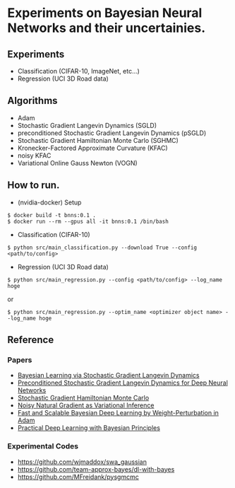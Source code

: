 # Experiments on Bayesian Neural Networks and their uncertainies.

## Experiments
* Classification (CIFAR-10, ImageNet, etc...)
* Regression (UCI 3D Road data)

## Algorithms
* Adam
* Stochastic Gradient Langevin Dynamics (SGLD)
* preconditioned Stochastic Gradient Langevin Dynamics (pSGLD)
* Stochastic Gradient Hamiltonian Monte Carlo (SGHMC)
* Kronecker-Factored Approximate Curvature (KFAC)
* noisy KFAC
* Variational Online Gauss Newton (VOGN)


## How to run.

* (nvidia-docker) Setup

```
$ docker build -t bnns:0.1 .
$ docker run --rm --gpus all -it bnns:0.1 /bin/bash
```

* Classification (CIFAR-10)

```
$ python src/main_classification.py --download True --config <path/to/config>
```

* Regression (UCI 3D Road data) 

```
$ python src/main_regression.py --config <path/to/config> --log_name hoge
``` 

or 

```
$ python src/main_regression.py --optim_name <optimizer object name> --log_name hoge
```


## Reference

### Papers 
* [Bayesian Learning via Stochastic Gradient Langevin Dynamics](https://www.ics.uci.edu/~welling/publications/papers/stoclangevin_v6.pdf)
* [Preconditioned Stochastic Gradient Langevin Dynamics for Deep Neural Networks](https://arxiv.org/abs/1512.07666)
* [Stochastic Gradient Hamiltonian Monte Carlo](https://arxiv.org/abs/1402.4102)
* [Noisy Natural Gradient as Variational Inference](https://arxiv.org/abs/1712.02390)
* [Fast and Scalable Bayesian Deep Learning by Weight-Perturbation in Adam](https://arxiv.org/abs/1806.04854)
* [Practical Deep Learning with Bayesian Principles](https://arxiv.org/abs/1906.02506)

### Experimental Codes
* https://github.com/wjmaddox/swa_gaussian 
* https://github.com/team-approx-bayes/dl-with-bayes
* https://github.com/MFreidank/pysgmcmc 
